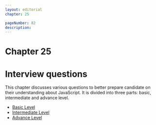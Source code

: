 ```yaml
---
layout: editorial
chapter: 25

pageNumber: 82
description: 
---
```

# Chapter 25
# Interview questions

This chapter discusses various questions to better prepare candidate on their understanding about JavaScript. It is divided into three parts: basic, intermediate and advance level.

* [Basic Level](./basic-level.md)
* [Intermediate Level](./intermediate-level.md)
* [Advance Level](./advance-level.md)